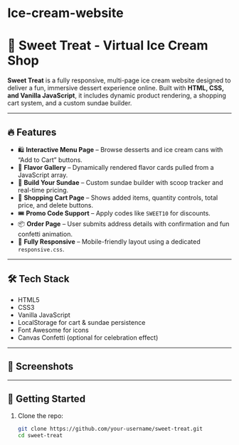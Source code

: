 # Ice-cream-website
# 🍦 Sweet Treat - Virtual Ice Cream Shop

**Sweet Treat** is a fully responsive, multi-page ice cream website designed to deliver a fun, immersive dessert experience online. Built with **HTML, CSS, and Vanilla JavaScript**, it includes dynamic product rendering, a shopping cart system, and a custom sundae builder.

---

## 🔥 Features

- 🛍️ **Interactive Menu Page** – Browse desserts and ice cream cans with “Add to Cart” buttons.
- 🍦 **Flavor Gallery** – Dynamically rendered flavor cards pulled from a JavaScript array.
- 🧁 **Build Your Sundae** – Custom sundae builder with scoop tracker and real-time pricing.
- 🛒 **Shopping Cart Page** – Shows added items, quantity controls, total price, and delete buttons.
- 🎟️ **Promo Code Support** – Apply codes like `SWEET10` for discounts.
- 📦 **Order Page** – User submits address details with confirmation and fun confetti animation.
- 📱 **Fully Responsive** – Mobile-friendly layout using a dedicated `responsive.css`.

---

## 🛠️ Tech Stack

- HTML5  
- CSS3  
- Vanilla JavaScript  
- LocalStorage for cart & sundae persistence  
- Font Awesome for icons  
- Canvas Confetti (optional for celebration effect)

---

## 📸 Screenshots

<!-- Drop a few images here once you're done styling -->

---

## 🚀 Getting Started

1. Clone the repo:
   ```bash
   git clone https://github.com/your-username/sweet-treat.git
   cd sweet-treat

